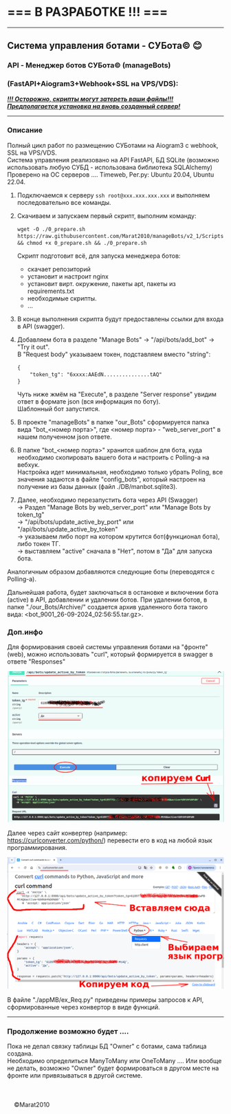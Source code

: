 # === В РАЗРАБОТКЕ !!! ===

---

## Система управления ботами - СУБота&#169; 😊
### API - Менеджер ботов СУБота©️  (manageBots)
### (FastAPI+Aiogram3+Webhook+SSL на VPS/VDS): 

<u>***!!! Осторожно, скрипты могут затереть ваши файлы!!!***</u>  
<u>***Предполагается установка на вновь созданный сервер!***</u>  

---
### Описание
Полный цикл работ по размещению СУБотами на Aiogram3 c webhook, SSL на VPS/VDS.  
Система управления реализовано на API FastAPI, БД SQLite (возможно использовать любую СУБД - использована библиотека SQLAlchemy)  
Проверено на ОС серверов .... Timeweb, Рег.ру:  Ubuntu 20.04, Ubuntu 22.04.

1. Подключаемся к серверу `ssh root@xxx.xxx.xxx.xxx` и выполняем последовательно все команды.    

2. Скачиваем и запускаем первый скрипт, выполним команду:  
    ```
    wget -O ./0_prepare.sh https://raw.githubusercontent.com/Marat2010/manageBots/v2_1/Scripts/0_prepare.sh && chmod +x 0_prepare.sh && ./0_prepare.sh
    ```
   Скрипт подготовит всё, для запуска менеджера ботов: 
   - скачает репозиторий
   - установит и настроит nginx
   - установит вирт. окружение, пакеты apt, пакеты из requirements.txt
   - необходимые скрипты.
   - ...

3. В конце выполнения скрипта будут предоставлены ссылки для входа в API (swagger).
4. Добавляем бота в разделе "Manage Bots" -> "/api/bots/add_bot" -> "Try it out".  
   В "Request body" указываем токен, подставляем вместо "string":
   ```
   {
       "token_tg": "6xxxx:AAEdN...............tAQ"
   }
   ```
   Чуть ниже жмём на "Execute", в разделе "Server response" увидим ответ в формате json (вся 
  информация по боту).  
   Шаблонный бот запустится.
5. В проекте "manageBots" в папке "our_Bots" сформируется папка вида "bot_<номер порта>",
  где <номер порта> - "web_server_port" в нашем полученном json ответе.
6. В папке "bot_<номер порта>" хранится шаблон для бота, куда необходимо скопировать 
  вашего бота и настроить с Polling-а на вебхук.  
   Настройка идет минимальная, необходимо только убрать Poling, все значения задаются в 
  файле "config_bots", который настроен на получение из базы данных (файл ./DB/manbot.sqlite3).
7. Далее, необходимо перезапустить бота через API (Swagger)  
  -> Раздел "Manage Bots by web_server_port" 
  или "Manage Bots by token_tg"  
  -> "/api/bots/update_active_by_port" или "/api/bots/update_active_by_token"  
  -> указываем либо порт на котором крутится бот(функционал бота), либо токен ТГ.  
  -> выставляем "active" сначала в "Нет", потом в "Да" для запуска бота.
   
Аналогичным образом добавляются следующие боты (переводятся с Polling-а).

Дальнейшая работа, будет заключаться в остановке и включении бота (active) в API, добавлении и удалении ботов.
При удалении ботов, в папке "./our_Bots/Archive/" создается архив удаленного бота такого 
вида: <bot_9001_26-09-2024_02:56:55.tar.gz>.

### Доп.инфо
Для формирования своей системы управления ботами на "фронте" (web), можно использовать "curl", 
который формируется в swagger в ответе "Responses"  

![](curl.png)

Далее через сайт конвертер (например: https://curlconverter.com/python/) перевести его в код 
на любой язык программирования.

<img src="convert.png"/>

В файле "./appMB/ex_Req.py" приведены примеры запросов к API, сформированные 
через конвертор в виде функций.

---
 
### Продолжение возможно будет ....
Пока не делал связку таблицы БД "Owner" с ботами, сама таблица создана.  
Необходимо определиться ManyToMany или OneToMany ....
Или вообще не делать, возможно "Owner" будет формироваться в другом месте на фронте 
или привязываться в другой системе.
\
\
\
<br>
&nbsp;&nbsp;&nbsp;&nbsp;©Marat2010

